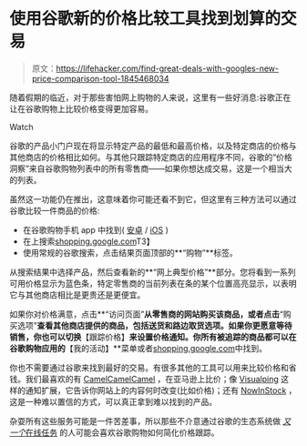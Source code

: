 # 使用谷歌新的价格比较工具找到划算的交易

> 原文：<https://lifehacker.com/find-great-deals-with-googles-new-price-comparison-tool-1845468034>

随着假期的临近，对于那些害怕网上购物的人来说，这里有一些好消息:谷歌正在让在谷歌购物上比较价格变得更加容易。

Watch

谷歌的产品小门户现在将显示特定产品的最低和最高价格，以及特定商店的价格与其他商店的价格相比如何。与其他只跟踪特定商店的应用程序不同，谷歌的“价格洞察”来自谷歌购物列表中的所有零售商——如果你想达成交易，这是一个相当大的列表。

虽然这一功能仍在推出，这意味着你可能还看不到它，但这里有三种方法可以通过谷歌比较一件商品的价格:

*   在谷歌购物手机 app 中找到( [安卓](https://play.google.com/store/apps/details?id=com.google.android.apps.shopping.express&hl=en_US&gl=US) / [iOS](https://apps.apple.com/us/app/google-shopping-compare-buy/id690229094) )
*   在上搜索[shopping.google.com](http://shopping.google.com)T3】
*   使用常规的谷歌搜索，点击结果页面顶部的**“购物”**标签。

从搜索结果中选择产品，然后查看新的**“网上典型价格”**部分。您将看到一系列可用价格显示为蓝色条，特定零售商的当前列表在条的某个位置高亮显示，以表明它与其他商店相比是更贵还是更便宜。

如果你对价格满意，点击**“访问页面”**从零售商的网站购买该商品，或者点击**“购买选项”**查看其他商店提供的商品，包括送货和路边取货选项。如果你更愿意等待销售，你也可以切换**【跟踪价格】**来设置价格通知。你所有被追踪的商品都可以在谷歌购物应用的**【我的活动】**菜单或者[shopping.google.com](http://shopping.google.com)中找到。

你也不需要通过谷歌来找到最好的交易。有很多其他的工具可以用来比较价格和省钱。我们最喜欢的有 [CamelCamelCamel](https://lifehacker.com/most-popular-price-tracking-tool-camelcamelcamel-1693679036) ，在亚马逊上比价；像 [Visualping](https://lifehacker.com/visualping-notifies-you-when-a-web-site-visibly-changes-1385449186) 这样的通知扩展，它告诉你网站上的内容何时改变(比如价格)；还有 [NowInStock](https://lifehacker.com/if-you-need-coronavirus-supplies-try-using-nowinstock-1842429563) ，这是一种难以置信的方式，可以真正拿到难以找到的产品。

杂耍所有这些服务可能是一件苦差事，所以那些不介意通过谷歌的生态系统做 [*又一个*在线任务](https://lifehacker.com/the-comprehensive-guide-to-quitting-google-1830001964) 的人可能会喜欢谷歌购物如何简化价格跟踪。